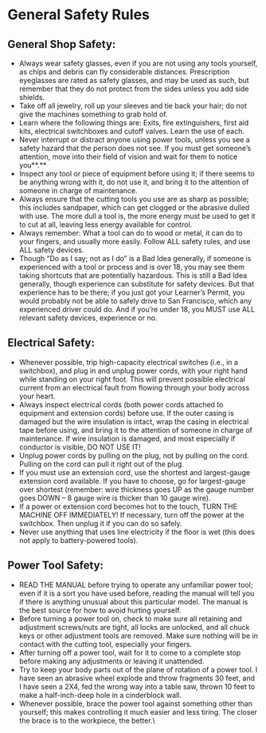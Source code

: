# General Safety Rules

## General Shop Safety:

* Always wear safety glasses, even if you are not using any tools yourself, as chips and debris can fly considerable distances.  Prescription eyeglasses are rated as safety glasses, and may be used as such, but remember that they do not protect from the sides unless you add side shields.
* Take off all jewelry, roll up your sleeves and tie back your hair; do not give the machines something to grab hold of.
* Learn where the following things are:  Exits, fire extinguishers, first aid kits, electrical switchboxes and cutoff valves.  Learn the use of each.
* Never interrupt or distract anyone using power tools, unless you see a safety hazard that the person does not see.  If you must get someone’s attention, move into their field of vision and wait for them to notice you**.**
* Inspect any tool or piece of equipment before using it; if there seems to be anything wrong with it, do not use it, and bring it to the attention of someone in charge of maintenance.
* Always ensure that the cutting tools you use are as sharp as possible; this includes sandpaper, which can get clogged or the abrasive dulled with use.  The more dull a tool is, the more energy must be used to get it to cut at all, leaving less energy available for control.
* Always remember:  What a tool can do to wood or metal, it can do to your fingers, and usually more easily.  Follow ALL safety rules, and use ALL safety devices. &#x20;
* Though “Do as I say; not as I do” is a Bad Idea generally, if someone is experienced with a tool or process and is over 18, you may see them taking shortcuts that are potentially hazardous.  This is still a Bad Idea generally, though experience can substitute for safety devices. But that experience has to be there; if you just got your Learner’s Permit, you would probably not be able to safely drive to San Francisco, which any experienced driver could do.  And if you’re under 18, you MUST use ALL relevant safety devices, experience or no.

## Electrical Safety:

* Whenever possible, trip high-capacity electrical switches (i.e., in a switchbox), and plug in and unplug power cords, with your right hand while standing on your right foot.  This will prevent possible electrical current from an electrical fault from flowing through your body across your heart.
* Always inspect electrical cords (both power cords attached to equipment and extension cords) before use.  If the outer casing is damaged but the wire insulation is intact, wrap the casing in electrical tape before using, and bring it to the attention of someone in charge of maintenance.  If wire insulation is damaged, and most especially if conductor is visible, DO NOT USE IT!
* Unplug power cords by pulling on the plug, not by pulling on the cord.  Pulling on the cord can pull it right out of the plug.
* If you must use an extension cord, use the shortest and largest-gauge extension cord available.  If you have to choose, go for largest-gauge over shortest (remember: wire thickness goes UP as the gauge number goes DOWN – 8 gauge wire is thicker than 10 gauge wire).
* If a power or extension cord becomes hot to the touch, TURN THE MACHINE OFF IMMEDIATELY!  If necessary, turn off the power at the switchbox. Then unplug it if you can do so safely.
* Never use anything that uses line electricity if the floor is wet (this does not apply to battery-powered tools).

## Power Tool Safety:

* READ THE MANUAL before trying to operate any unfamiliar power tool; even if it is a sort you have used before, reading the manual will tell you if there is anything unusual about this particular model.  The manual is the best source for how to avoid hurting yourself.
* Before turning a power tool on, check to make sure all retaining and adjustment screws/nuts are tight, all locks are unlocked, and all chuck keys or other adjustment tools are removed.  Make sure nothing will be in contact with the cutting tool, especially your fingers.
* After turning off a power tool, wait for it to come to a complete stop before making any adjustments or leaving it unattended.
* Try to keep your body parts out of the plane of rotation of a power tool.  I have seen an abrasive wheel explode and throw fragments 30 feet, and I have seen a 2X4, fed the wrong way into a table saw, thrown 10 feet to make a half-inch-deep hole in a cinderblock wall.
* Whenever possible, brace the power tool against something other than yourself; this makes controlling it much easier and less tiring.  The closer the brace is to the workpiece, the better.\
